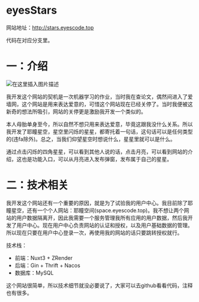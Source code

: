 # eyesStars

网站地址：http://stars.eyescode.top

代码在对应分支里。

# 一：介绍
![在这里插入图片描述](https://img-blog.csdnimg.cn/2df93cd93b6b4521a1913f79ee293037.png)

我开发这个网站的契机是一次机器学习的作业，当时我在查论文，偶然间进入了爱墙网，这个网站是用来表达爱意的，可惜这个网站现在已经关停了。当时我便被这新奇的想法所吸引，网站的关停更是激励我开发一个类似的。

本人母胎单身至今，所以自然不想只用来表达爱意，毕竟这跟我没什么关系。所以我开发了耶瞳星空，星空里闪烁的星星，都寄托着一句话，这句话可以是任何类型的(违fa除外)。总之，当我们仰望星空时想说什么，星星里就可以是什么。

通过点击闪烁的四角星星，可以看到其他人说的话，点击月亮，可以看到网站的介绍，这也是功能入口，可以从月亮进入发布弹窗，发布属于自己的星星。

# 二：技术相关
我开发这个网站还有一个重要的原因，就是为了试验我的用户中心。我目前除了耶瞳星空，还有一个个人网站：耶瞳空间(space.eyescode.top)。我不想让两个网站的用户数据隔离开，因此我需要一个服务管理我所有应用的用户数据，然后我开发了用户中心。现在用户中心负责网站的认证和授权，以及用户基础数据的管理。所以现在只要在用户中心登录一次，再使用我的网站的话只要跳转授权就行。

技术栈：
+ 前端：Nuxt3 + ZRender
+ 后端：Gin + Thrift + Nacos
+ 数据库：MySQL

这个网站很简单，所以技术细节就没必要说了，大家可以去github看看代码，注释也有很多。
